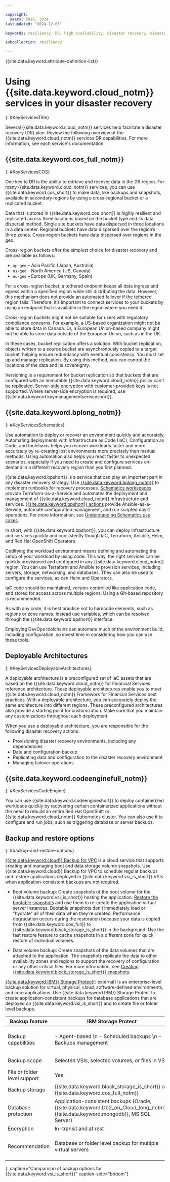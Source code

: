 ```yaml
---

copyright:
  years: 2018, 2024
lastupdated: "2024-12-03"

keywords: resiliency, DR, high availability, disaster recovery, disaster recovery plan, disaster event, zero downtime, workloads, failover, failover design, network resiliency, recovery time objective, recovery point objective

subcollection: resiliency

---
```


{{site.data.keyword.attribute-definition-list}}

# Using {{site.data.keyword.cloud_notm}} services in your disaster recovery
{: #KeyServicesTitle}

Several {{site.data.keyword.cloud_notm}} services help facilitate a disaster recovery (DR) plan. Review the following overview of the {{site.data.keyword.cloud_notm}} services DR capabilities. For more information, see each service's documentation.

## {{site.data.keyword.cos_full_notm}}
{: #KeyServicesCOS}

One key to DR is the ability to retrieve and recover data in the DR region. For many {{site.data.keyword.cloud_notm}} services, you can use {{site.data.keyword.cos_short}} to make data, like backups and snapshots, available in secondary regions by using a cross-regional bucket or a replicated bucket.

Data that is stored in {{site.data.keyword.cos_short}} is highly resilient and replicated across three locations based on the bucket type and its data dispersal method. Single site buckets have data dispersed in three locations in a data center. Regional buckets have data dispersed over the region’s three zones. Cross-region buckets have data dispersed over regions in the geo.

Cross-region buckets offer the simplest choice for disaster recovery and are available as follows:

* `ap-geo` – Asia Pacific (Japan, Australia)
* `us-geo` – North America (US, Canada)
* `eu-geo` – Europe (UK, Germany, Spain)

For a cross-region bucket, a tethered endpoint keeps all data ingress and egress within a specified region while still distributing the data. However, this mechanism does not provide an automated failover if the tethered region fails. Therefore, it’s important to connect services to your buckets by using an endpoint that is available in the region where you need it.

Cross-region buckets might not be suitable for users with regulatory compliance concerns. For example, a US-based organization might not be able to store data in Canada. Or, a European Union-based company might not be able to store data outside of the European Union, such as in the UK.

In these cases, bucket replication offers a solution. With bucket replication, objects written to a source bucket are asynchronously copied to a target bucket, helping ensure redundancy with eventual consistency. You must set up and manage replication. By using this method, you can control the locations of the data and its sovereignty.

Versioning is a requirement for bucket replication so that buckets that are configured with an immutable {{site.data.keyword.cloud_notm}} policy can't be replicated. Server-side encryption with customer-provided keys is not supported. Where server-side encryption is required, use {{site.data.keyword.keymanagementserviceshort}}.

## {{site.data.keyword.bplong_notm}}
{: #KeyServicesSchematics}

Use automation to deploy or recover an environment quickly and accurately. Automating deployments with Infrastructure as Code (IaC), Configuration as Code, and toolchains helps you recover workloads faster and more accurately by re-creating lost environments more precisely than manual methods. Using automation also helps you react faster to unexpected scenarios, especially if you need to create and configure services on-demand in a different recovery region than you first planned.

{{site.data.keyword.bpshort}} is a service that can play an important part in any disaster recovery strategy. Use [{{site.data.keyword.bplong_notm}}](/schematics/overview) to implement runbooks for recovery processes. [Schematics workspaces](/docs/schematics?topic=schematics-sc-workspaces) provide Terraform-as-a-Service and automates the deployment and management of {{site.data.keyword.cloud_notm}} infrastructure and services. [{{site.data.keyword.bpshort}} actions](/docs/schematics?topic=schematics-sc-actions) provide Ansible-as-a-Service, automate configuration management, and run scripted day-2 operations. For more information, see [Understanding Schematics use cases](/docs/schematics?topic=schematics-how-it-works).

In short, with {{site.data.keyword.bpshort}}, you can deploy infrastructure and services quickly and consistently though IaC, Terraform, Ansible, Helm, and Red Hat OpenShift Operators.

Codifying the workload environment means defining and automating the setup of your workload by using code. This way, the right services can be quickly provisioned and configured in any {{site.data.keyword.cloud_notm}} region. You can use Terraform and Ansible to provision services, including servers, storage, networking, and databases. They can also be used to configure the services, as can Helm and Operators.

IaC code should be maintained, version-controlled like application code, and stored for access across multiple regions. Using a Git-based repository is recommended.

As with any code, it is best practice not to hardcode elements, such as regions or zone names. Instead use variables, which can be resolved through the {{site.data.keyword.bpshort}} interface.

Employing DevOps toolchains can automate much of the environment build, including configuration, so invest time in considering how you can use these tools.

## Deployable Architectures
{: #KeyServicesDeployableArchitectures}

A deployable architecture is a preconfigured set of IaC assets that are based on the {{site.data.keyword.cloud_notm}} for Financial Services reference architecture. These deployable architectures enable you to meet {{site.data.keyword.cloud_notm}} Framework for Financial Services best practices. With a deployable architecture, you can accurately deploy the same architecture into different regions. These preconfigured architectures also provide a starting point for customization. Make sure that you maintain any customizations throughout each deployment.

When you use a deployable architecture, you are responsible for the following disaster recovery actions:

* Provisioning disaster recovery environments, including any dependencies
* Data and configuration backup
* Replicating data and configuration to the disaster recovery environment
* Managing failover operations

## {{site.data.keyword.codeenginefull_notm}}
{: #KeyServicesCodeEngine}

You can use {{site.data.keyword.codeengineshort}} to deploy containerized workloads quickly by recovering certain containerized applications without the need to rebuild an entire Red Hat OpenShift or {{site.data.keyword.cloud_notm}} Kubernetes cluster. You can also use it to configure and run jobs, such as triggering database or server backups.

## Backup and restore options
{: #backup-and-restore-options}

[{{site.data.keyword.cloud}} Backup for VPC](/docs/vpc?topic=vpc-backup-service-about&interface=ui) is a cloud service that supports creating and managing boot and data storage volume snapshots. Use {{site.data.keyword.cloud}} Backup for VPC to schedule regular backups and restore applications deployed in {{site.data.keyword.vsi_is_short}} VSIs when application-consistent backups are not required.

- Boot volume backup: Create snapshots of the boot volume for the {{site.data.keyword.vsi_is_short}} hosting the application. [Restore the bootable snapshots](/docs/vpc?topic=vpc-baas-vpc-restore&interface=ui#baas-restore-concept-boot) and use them to re-create the application virtual server instances. Bootable snapshots don’t immediately load or "hydrate" all of their data when they’re created. Performance degradation occurs during the restoration because your data is copied from {{site.data.keyword.cos_full}} to {{site.data.keyword.block_storage_is_short}} in the background. Use the fast restore feature to cache snapshots in a different zone for quick restore of individual volumes.

- Data volume backup: Create snapshots of the data volumes that are attached to the application. The snapshots replicate the data to other availability zones and regions to support the recovery of configuration or any other critical files. For more information, see [Creating {{site.data.keyword.block_storage_is_short}} snapshots](/docs/vpc?topic=vpc-snapshots-vpc-create&interface=ui).

[{{site.data.keyword.IBM}} Storage Protect](/catalog/content/SPonIBMCloud-20c54034-d319-48c0-beb6-0b4adc54265c-global){: external} is an enterprise-level backup solution for virtual, physical, cloud, software-defined environments, and core applications. Use {{site.data.keyword.IBM}} Storage Protect to create application-consistent backups for database applications that are deployed on {{site.data.keyword.vsi_is_short}} and to create file or folder level backups.

| Backup feature            | IBM Storage Protect                      | IBM Cloud Backup for VPC                              |
|-------------------------------|--------------------------------|--------------------------------|
| Backup capabilities       | - Agent-based \n - Scheduled backups \n - Backups management      | - Scheduled backups \n - Backups management \n - Fast restore clone \n - Cross-regional copies                |
| Backup scope            | Selected VSIs, selected volumes, or files in VSIs                        | Selected volumes (boot or data) attached to any VSIs                                         |
| File or folder level support | Yes                                                                     | No                                                                                           |
| Backup storage           | {{site.data.keyword.block_storage_is_short}} or {{site.data.keyword.cos_full_notm}}                                            | {{site.data.keyword.cos_full_notm}}                                                                                      |
| Database protection      | Application-consistent backups (Oracle, {{site.data.keyword.Db2_on_Cloud_long_notm}}, {{site.data.keyword.mongodb}}, MS SQL Server) | Not supported                                                                                |
| Encryption          | In-transit and at rest                                                  | In-transit and at rest                                                                       |
| Recommendation          | Database or folder level backup for multiple virtual servers                             | Complex backup operations for multiple virtual servers that do not require application data consistency |
{: caption="Comparison of backup options for {{site.data.keyword.vsi_is_short}}" caption-side="bottom"}
